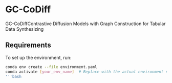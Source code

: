 # GC-CoDiff
GC-CoDiffContrastive Diffusion Models with Graph Construction for Tabular Data Synthesizing
##  Requirements

To set up the environment, run:

```bash
conda env create --file environment.yaml
conda activate [your_env_name]  # Replace with the actual environment name specified in environment.yaml
'''bash


